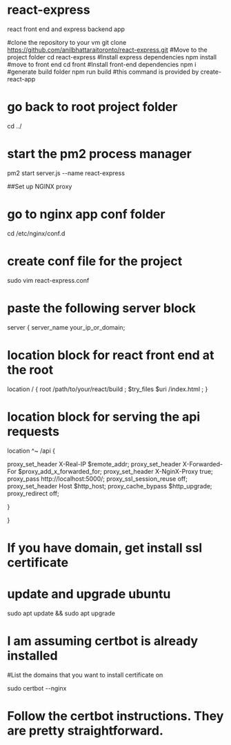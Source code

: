 # react-express
react front end and express backend app

#clone the repository to your vm
git clone https://github.com/anilbhattaraitoronto/react-express.git
#Move to the project folder
cd react-express
#Install express dependencies
npm install
#move to front end
cd front
#Install front-end dependencies
npm i
#generate build folder
npm run build #this command is provided by create-react-app

# go back to root project folder
cd ../

# start the pm2 process manager

pm2 start server.js --name react-express

##Set up NGINX proxy

# go to nginx app conf folder
cd /etc/nginx/conf.d

# create conf file for the project
sudo vim react-express.conf

# paste the following server block

server {
  server_name your_ip_or_domain;
  
  # location block for react front end at the root
  location / {
    root /path/to/your/react/build ;
    $try_files $uri /index.html ;
  }
  # location block for serving the api requests
  location ^~ /api {
  
  proxy_set_header X-Real-IP $remote_addr;
    proxy_set_header X-Forwarded-For $proxy_add_x_forwarded_for;
    proxy_set_header X-NginX-Proxy true;
    proxy_pass http://localhost:5000/;
    proxy_ssl_session_reuse off;
    proxy_set_header Host $http_host;
    proxy_cache_bypass $http_upgrade;
    proxy_redirect off;
  
  }


}

# If you have domain, get install ssl certificate

# update and upgrade ubuntu
sudo apt update && sudo apt upgrade

# I am assuming certbot is already installed

#List the domains that you want to install certificate on

sudo certbot --nginx

# Follow the certbot instructions. They are pretty straightforward.

